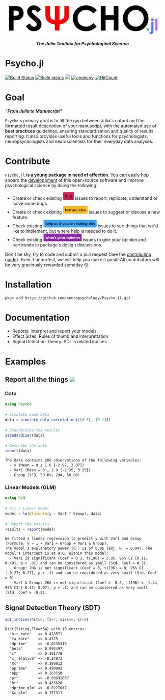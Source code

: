 <p align="center"><a href=https://neuropsychology.github.io/Psycho.jl/latest/><img src="docs/src/assets/logo_Psycho.jl.png" width="500" align="center" alt="psycho logo julia package"></a></p>

*<h4 align="center">The Julia Toolbox for Psychological Science</h2>*

# Psycho.jl
[![Build Status](https://travis-ci.org/neuropsychology/Psycho.jl.svg?branch=master)](https://travis-ci.org/neuropsychology/Psycho.jl)
[![Build status](https://ci.appveyor.com/api/projects/status/313hx3rmmc1swckg?svg=true)](https://ci.appveyor.com/project/DominiqueMakowski/psycho-jl)
[![](https://img.shields.io/badge/docs-latest-blue.svg)](https://neuropsychology.github.io/Psycho.jl/latest/)
[![codecov](https://codecov.io/gh/neuropsychology/Psycho.jl/branch/master/graph/badge.svg)](https://codecov.io/gh/neuropsychology/Psycho.jl)
[![HitCount](http://hits.dwyl.io/neuropsychology/neuropsychology/psycho.jl.svg)](http://hits.dwyl.io/neuropsychology/neuropsychology/psycho.jl)


# Goal

***"From Julia to Manuscript"***

`Psycho`'s primary goal is to fill the gap between Julia's output and the formatted result description of your manuscript, with the automated use of **best practices** guidelines, ensuring standardization and quality of results reporting.
It also provides useful tools and functions for psychologists, neuropsychologists and neuroscientists for their everyday data analyses.

# Contribute

`Psycho.jl` **is a young package in need of affection**. You can easily hop aboard the [developpment](.github/CONTRIBUTING.md) of this open-source software and improve psychological science by doing the following:

- Create or check existing <a href=https://github.com/neuropsychology/Psycho.jl/issues><img src="docs/src/assets/issue_bug.png" height="25"></a> issues to report, replicate, understand or solve some bugs.
- Create or check existing <a href=https://github.com/neuropsychology/Psycho.jl/issues><img src="docs/src/assets/issue_featureidea.png" height="25"></a> issues to suggest or discuss a new feature.
- Check existing <a href=https://github.com/neuropsychology/Psycho.jl/issues><img src="docs/src/assets/issue_help.png" height="25"></a> issues to see things that we'd like to implement, but where help is needed to do it.
- Check existing <a href=https://github.com/neuropsychology/Psycho.jl/issues><img src="docs/src/assets/issue_opinion.png" height="25"></a> issues to give your opinion and participate in package's design discussions.

Don't be shy, try to code and submit a pull request (See the [contributing guide](.github/CONTRIBUTING.md)). Even if unperfect, we will help you make it great! All contributors will be very graciously rewarded someday :smirk:.


# Installation

```
pkg> add https://github.com/neuropsychology/Psycho.jl.git
```


# Documentation

- Reports: Interpret and report your models
- Effect Sizes: Rules of thumb and interprettation
- Signal Detection Theory: SDT's related indices



# Examples

## Report all the things <a href=https://neuropsychology.github.io/Psycho.jl/latest/><img src="https://www.memecreator.org/static/images/templates/2776.jpg" height="100"></a>

### Data

```julia
using Psycho

# Simulate some data
data = simulate_data_correlation([[0.3], [0.1]])

# Standardize the results
standardize!(data)

# Describe the data
report(data)
```
```
The data contains 200 observations of the following variables:
  - y (Mean = 0 ± 1.0 [-2.92, 3.07])
  - Var1 (Mean = 0 ± 1.0 [-2.35, 3.25])
  - Group (1FD, 50.0%; 2HA, 50.0%)
```

### Linear Models (GLM)

```julia
using GLM

# Fit a Linear Model
model = lm(@formula(y ~ Var1 * Group), data)

# Report the results
results = report(model)
```
```
We fitted a linear regression to predict y with Var1 and Group (Formula: y ~ 1 + Var1 + Group + Var1 & Group). 
The model's explanatory power (R²) is of 0.05 (adj. R² = 0.04). The model's intercept is at 0.0. Within this model:
  - Var1 is significant (Coef = 0.3, t(196) = 3.05, 95% CI [0.11; 0.49], p < .01) and can be considered as small (Std. Coef = 0.3).
  - Group: 2HA is not significant (Coef = 0, t(196) = 0, 95% CI [-0.27; 0.27], p > .1) and can be considered as very small (Std. Coef = 0).
  - Var1 & Group: 2HA is not significant (Coef = -0.2, t(196) = -1.44, 95% CI [-0.47; 0.07], p > .1) and can be considered as very small (Std. Coef = -0.2).
```

## Signal Detection Theory (SDT)

```julia
sdt_indices(hit=6, fa=7, miss=8, cr=9)
```
```
Dict{String,Float64} with 10 entries:
  "hit_rate"   => 0.428571
  "fa_rate"    => 0.4375
  "dprime"     => -0.0235319
  "beta"       => 0.995497
  "c"          => 0.191778
  "c_relative" => -8.14973
  "Xc"         => 0.180012
  "aprime"     => 0.490992
  "bpp"        => 0.263158
  "pr"         => -0.00892857
  "br"         => 0.433628
  "dprime_glm" => -0.0227017
  "Xc_glm"     => 0.157311
```
